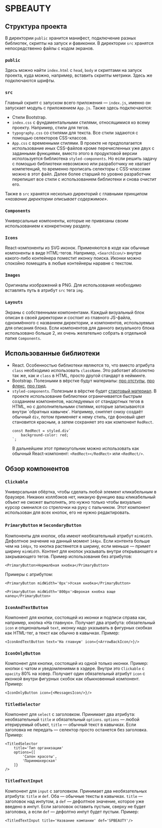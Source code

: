 # SPBEAUTY

## Структура проекта
В директории `public` хранится манифест, подключение разных библиотек, скрипты на запуск и фавиконки. В директории `src` хранятся непосредственно файлы с кодом экранов.
### `public`
Здесь можно найти `index.html` с `head`, `body` и скриптами на запуск проекта, куда можно, например, вставить скрипты метрики. Здесь же подключаются шрифты.
### `src`
Главный скрипт с запуском всего приложения — `index.js`, именно он запускает модуль с приложением `App.js`. Также здесь подключаются: 
* Стили Bootstrap.
* `index.css` с фундаментальными стилями, относящимися ко всему проекту. Например, стили для тегов.
* `typography.css` со стилями для текста. Все стили задаются с помощью селекторов CSS-классов.
* `App.css` с временными стилями. В проекте не предполагается использование иных CSS-файлов кроме перечисленных уже двух с заданными функциями, вместо этого в продуктовой версии исползьзуется библиотека `styled-components`. Но если решить задачу с помощью библиотеки невозможно или разработчику не хватает компетенций, то временно прописать селекторы с CSS-классами можно в этот файл. Далее более старший по уровню разработчик перепишет все стили с использованием библиотеки и снова очистит его.

Также в `src` хранятся несколько директорий с главными принципом *«название директории описывает содержимое»*.

### `Components`
Универсальные компоненты, которые не привязаны своим использованием к конкретному разделу.
### `Icons`
React-компоненты из SVG иконок. Применяются в коде как обычные компоненты в виде HTML-тегов. Например, `<SearchIcon/>` внутри какого-либо контейнера поместит иконку поиска. Иконки можно спокойно помещать в любые контейнеры наравне с текстом.
### `Images`
Оригиналы изображений в PNG. Для использования необходимо вставлять путь в атрибут `src` тега `img`.
### `Layouts`
Экраны с собственными компонентами. Каждый визуальный блок описан в своей директории и состоит из главного JS-файла, одноимённого с названием директории, и компонентов, используемых для описания блока. Если компонентов для данного визуального блока использовано больше 2, их очень желательно собрать в отдельной папке `Components`.

## Использованные библиотеки
* React. Особенностью библиотеки являются то, что вместо атрибута `class` необходимо использовать `className`. Это работает абсолютно так же, как и `class` в HTML, просто другой стандарт в нейминге.
* Bootstrap. Полезными в вёрстке будут материалы: [про отступы](https://getbootstrap.com/docs/5.0/utilities/spacing/), [про флекс](https://getbootstrap.com/docs/5.0/utilities/flex/), [про грид](https://getbootstrap.com/docs/5.0/layout/grid/).
* `styled-components`. Полезным в вёрстке будет [стартовый материал](https://styled-components.com/docs/basics#getting-started). В проекте использование библиотеки ограничивается быстрым созданием компонентов, наследуемых от стандартных тегов в HTML, но с дополнительными стилями, которые записываются внутри \`обратных кавычек\`. Например, сниппет снизу создаёт обычный `div`, потом применяет к нему стиль, где фоновый цвет становится красным, а затем сохраняет это как компонент `RedRect`.
    ```
    const RedRect = styled.div`
        background-color: red;
    `;
    ```
    В дальнейшем этот прямоугольник можно использовать как обычный React-компонент: `<RedRect></RedRect>` или `<RedRect/>`.

## Обзор компонентов
### `Clickable`
Универсальная обёртка, чтобы сделать любой элемент кликабельным в браузере. Никаких коллбэков нет, никакую функцию ваш кликабельный объект не сможет выполнять, это нужно только чтобы визуально курсор сменился со стрелочки на руку с пальчиком. Этот компонент использован для всех кнопок, его не нужно редактировать. 

### `PrimaryButton` и `SecondaryButton`
Компоненты для кнопок, оба имеют необязательный атрибут `minWidth`. Дефолтное значение на данный момент `144px`. Если контента больше чем на `144px`, то кнопка растянется в ширину, если меньше — примет ширину `minWidth`.
Контент для кнопок указывать внутри открывающего и закрывающего тегов.
Пример использования без атрибутов:
```
<PrimaryButton>Нормалбная кнобка</PrimaryButton>
```
Примеры с атрибутом:
```
<PrimaryButton midWidth='0px'>Уская кнобка</PrimaryButton>
```
```
<PrimaryButton midWidth='800px'>Шерокая кнобка ваще капец</PrimaryButton>
```

### `IconAndTextButton`
Компонент для кнопки, состоящей из иконки и подписи справа как, например, кнопка «На главную». 
Получает два атрибута: обязательный `icon` и опциональный `text`, иконку надо указывать в фигурных скобках как HTML-тег, а текст как обычно в кавычках. Пример:
```
<IconAndTextButton text='На главную' icon={<ArrowBackIcon/>}/>
```

### `IconOnlyButton`
Компонент для кнопки, состоящей из одной только иконки. Пример: кнопки с чатом и уведомлениями в хэдере. Внутри это `Clickable` с `opacity` 80% на ховер.
Получает один обязательный атрибут `icon` с иконкой внутри фигурных скобок как обыкновенный компонент.
Пример:
```
<IconOnlyButton icon={<MessagesIcon/>}/>
```

### `TitledSelector`
Компонент для `select` с заголовком. Принимает два атрибута: необязательный `title` и обязательный `options`. `options` — любой итерируемый объект, `title` — обычный текст в кавычках. Если заголовка не передать — селектор просто останется без заголовка. Пример:
```
<TitledSelector 
    title='Тип организации' 
    options={[
        'Салон красоты',
        'Парикмахерская'
    ]}
/>
```

### `TitledTextInput`
Компонент для `input` с заголовком. Принимает два необязательных атрибута: `title` и `def`. Оба — обычные тексты в кавычках. `title` — заголовок над инпутом, а `def` — дефолтное значение, которое уже введено в инпут. Если заголовок оставить пустым, сверху не будет заголовка, а если `def` — дефолтно инпут будет пустым.
Пример:
```
<TitledTextInput title='Название компании' def='SPBEAUTY'/>
```
